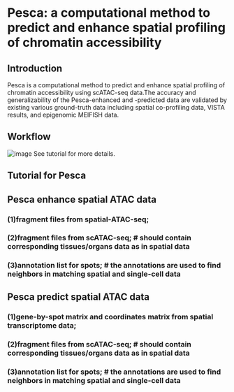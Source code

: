 # Pesca: a computational method to predict and enhance spatial profiling of chromatin accessibility
## Introduction
Pesca is a computational method to predict and enhance spatial profiling of chromatin accessibility using scATAC-seq data.The accuracy and generalizability of the Pesca-enhanced and -predicted data are validated by existing various ground-truth data including spatial co-profiling data, VISTA results, and epigenomic MEIFISH data.

## Workflow
![image](![Pesca](https://github.com/xmuhuanglab/Pesca/assets/95668602/eb23d0c4-a1fa-4baf-86d0-8613892e7146))
See tutorial for more details.

## Tutorial for Pesca
## Pesca enhance spatial ATAC data
### (1)fragment files from spatial-ATAC-seq;
### (2)fragment files from scATAC-seq; # should contain corresponding tissues/organs data as in spatial data
### (3)annotation list for spots; # the annotations are used to find neighbors in matching spatial and single-cell data

## Pesca predict spatial ATAC data
### (1)gene-by-spot matrix and coordinates matrix from spatial transcriptome data;
### (2)fragment files from scATAC-seq; # should contain corresponding tissues/organs data as in spatial data
### (3)annotation list for spots; # the annotations are used to find neighbors in matching spatial and single-cell data
